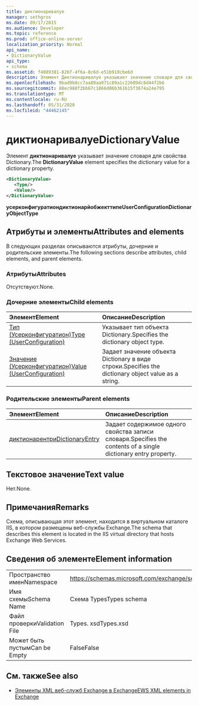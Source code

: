 ```yaml
---
title: диктионаривалуе
manager: sethgros
ms.date: 09/17/2015
ms.audience: Developer
ms.topic: reference
ms.prod: office-online-server
localization_priority: Normal
api_name:
- DictionaryValue
api_type:
- schema
ms.assetid: f4089381-826f-4f6a-8c6d-e51b910cbe6d
description: Элемент Диктионаривалуе указывает значение словаря для свойства Dictionary.
ms.openlocfilehash: 9bad9b8cc7aa80aa071c89a1c22609dc8d44f2b6
ms.sourcegitcommit: 88ec988f2bb67c1866d06b361615f3674a24e795
ms.translationtype: MT
ms.contentlocale: ru-RU
ms.lasthandoff: 05/31/2020
ms.locfileid: "44462145"
---
```

# <a name="dictionaryvalue"></a><span data-ttu-id="b4e45-103">диктионаривалуе</span><span class="sxs-lookup"><span data-stu-id="b4e45-103">DictionaryValue</span></span>

<span data-ttu-id="b4e45-104">Элемент **диктионаривалуе** указывает значение словаря для свойства Dictionary.</span><span class="sxs-lookup"><span data-stu-id="b4e45-104">The **DictionaryValue** element specifies the dictionary value for a dictionary property.</span></span> 
  
```xml
<DictionaryValue>
   <Type/>
   <Value/>
</DictionaryValue>
```

 <span data-ttu-id="b4e45-105">**усерконфигуратиондиктионарйобжекттипе**</span><span class="sxs-lookup"><span data-stu-id="b4e45-105">**UserConfigurationDictionaryObjectType**</span></span>
## <a name="attributes-and-elements"></a><span data-ttu-id="b4e45-106">Атрибуты и элементы</span><span class="sxs-lookup"><span data-stu-id="b4e45-106">Attributes and elements</span></span>

<span data-ttu-id="b4e45-107">В следующих разделах описываются атрибуты, дочерние и родительские элементы.</span><span class="sxs-lookup"><span data-stu-id="b4e45-107">The following sections describe attributes, child elements, and parent elements.</span></span>
  
### <a name="attributes"></a><span data-ttu-id="b4e45-108">Атрибуты</span><span class="sxs-lookup"><span data-stu-id="b4e45-108">Attributes</span></span>

<span data-ttu-id="b4e45-109">Отсутствуют.</span><span class="sxs-lookup"><span data-stu-id="b4e45-109">None.</span></span>
  
### <a name="child-elements"></a><span data-ttu-id="b4e45-110">Дочерние элементы</span><span class="sxs-lookup"><span data-stu-id="b4e45-110">Child elements</span></span>

|<span data-ttu-id="b4e45-111">**Элемент**</span><span class="sxs-lookup"><span data-stu-id="b4e45-111">**Element**</span></span>|<span data-ttu-id="b4e45-112">**Описание**</span><span class="sxs-lookup"><span data-stu-id="b4e45-112">**Description**</span></span>|
|:-----|:-----|
|[<span data-ttu-id="b4e45-113">Тип (Усерконфигуратион)</span><span class="sxs-lookup"><span data-stu-id="b4e45-113">Type (UserConfiguration)</span></span>](type-userconfiguration.md) <br/> |<span data-ttu-id="b4e45-114">Указывает тип объекта Dictionary.</span><span class="sxs-lookup"><span data-stu-id="b4e45-114">Specifies the dictionary object type.</span></span>  <br/> |
|[<span data-ttu-id="b4e45-115">Значение (Усерконфигуратион)</span><span class="sxs-lookup"><span data-stu-id="b4e45-115">Value (UserConfiguration)</span></span>](value-userconfiguration.md) <br/> |<span data-ttu-id="b4e45-116">Задает значение объекта Dictionary в виде строки.</span><span class="sxs-lookup"><span data-stu-id="b4e45-116">Specifies the dictionary object value as a string.</span></span>  <br/> |
   
### <a name="parent-elements"></a><span data-ttu-id="b4e45-117">Родительские элементы</span><span class="sxs-lookup"><span data-stu-id="b4e45-117">Parent elements</span></span>

|<span data-ttu-id="b4e45-118">**Элемент**</span><span class="sxs-lookup"><span data-stu-id="b4e45-118">**Element**</span></span>|<span data-ttu-id="b4e45-119">**Описание**</span><span class="sxs-lookup"><span data-stu-id="b4e45-119">**Description**</span></span>|
|:-----|:-----|
|[<span data-ttu-id="b4e45-120">диктионарентри</span><span class="sxs-lookup"><span data-stu-id="b4e45-120">DictionaryEntry</span></span>](dictionaryentry.md) <br/> |<span data-ttu-id="b4e45-121">Задает содержимое одного свойства записи словаря.</span><span class="sxs-lookup"><span data-stu-id="b4e45-121">Specifies the contents of a single dictionary entry property.</span></span>  <br/> |
   
## <a name="text-value"></a><span data-ttu-id="b4e45-122">Текстовое значение</span><span class="sxs-lookup"><span data-stu-id="b4e45-122">Text value</span></span>

<span data-ttu-id="b4e45-123">Нет.</span><span class="sxs-lookup"><span data-stu-id="b4e45-123">None.</span></span>
  
## <a name="remarks"></a><span data-ttu-id="b4e45-124">Примечания</span><span class="sxs-lookup"><span data-stu-id="b4e45-124">Remarks</span></span>

<span data-ttu-id="b4e45-125">Схема, описывающая этот элемент, находится в виртуальном каталоге IIS, в котором размещены веб-службы Exchange.</span><span class="sxs-lookup"><span data-stu-id="b4e45-125">The schema that describes this element is located in the IIS virtual directory that hosts Exchange Web Services.</span></span>
  
## <a name="element-information"></a><span data-ttu-id="b4e45-126">Сведения об элементе</span><span class="sxs-lookup"><span data-stu-id="b4e45-126">Element information</span></span>

|||
|:-----|:-----|
|<span data-ttu-id="b4e45-127">Пространство имен</span><span class="sxs-lookup"><span data-stu-id="b4e45-127">Namespace</span></span>  <br/> |https://schemas.microsoft.com/exchange/services/2006/types  <br/> |
|<span data-ttu-id="b4e45-128">Имя схемы</span><span class="sxs-lookup"><span data-stu-id="b4e45-128">Schema Name</span></span>  <br/> |<span data-ttu-id="b4e45-129">Схема Types</span><span class="sxs-lookup"><span data-stu-id="b4e45-129">Types schema</span></span>  <br/> |
|<span data-ttu-id="b4e45-130">Файл проверки</span><span class="sxs-lookup"><span data-stu-id="b4e45-130">Validation File</span></span>  <br/> |<span data-ttu-id="b4e45-131">Types. xsd</span><span class="sxs-lookup"><span data-stu-id="b4e45-131">Types.xsd</span></span>  <br/> |
|<span data-ttu-id="b4e45-132">Может быть пустым</span><span class="sxs-lookup"><span data-stu-id="b4e45-132">Can be Empty</span></span>  <br/> |<span data-ttu-id="b4e45-133">False</span><span class="sxs-lookup"><span data-stu-id="b4e45-133">False</span></span>  <br/> |
   
## <a name="see-also"></a><span data-ttu-id="b4e45-134">См. также</span><span class="sxs-lookup"><span data-stu-id="b4e45-134">See also</span></span>

- [<span data-ttu-id="b4e45-135">Элементы XML веб-служб Exchange в Exchange</span><span class="sxs-lookup"><span data-stu-id="b4e45-135">EWS XML elements in Exchange</span></span>](ews-xml-elements-in-exchange.md)

